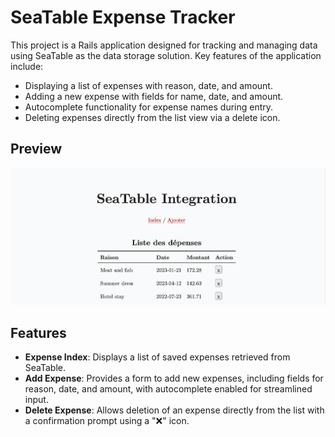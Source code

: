 # SeaTable Expense Tracker

This project is a Rails application designed for tracking and managing data using SeaTable as the data storage solution. Key features of the application include:

- Displaying a list of expenses with reason, date, and amount.
- Adding a new expense with fields for name, date, and amount.
- Autocomplete functionality for expense names during entry.
- Deleting expenses directly from the list view via a delete icon.

## Preview

![Application Preview](app/assets/images/readme.png)

## Features

- **Expense Index**: Displays a list of saved expenses retrieved from SeaTable.
- **Add Expense**: Provides a form to add new expenses, including fields for reason, date, and amount, with autocomplete enabled for streamlined input.
- **Delete Expense**: Allows deletion of an expense directly from the list with a confirmation prompt using a "❌" icon.

